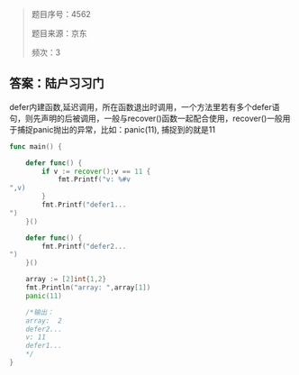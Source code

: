 > 题目序号：4562
>
> 题目来源：京东
>
> 频次：3

## 答案：陆户习习门

defer内建函数,延迟调用，所在函数退出时调用，一个方法里若有多个defer语句，则先声明的后被调用，一般与recover()函数一起配合使用，recover()一般用于捕捉panic抛出的异常，比如：panic(11), 捕捉到的就是11 

```go
func main() {

	defer func() {
		if v := recover();v == 11 {
			fmt.Printf("v: %#v
",v)
		}
		fmt.Printf("defer1...
")
	}()

	defer func() {
		fmt.Printf("defer2...
")
	}()

	array := [2]int{1,2}
	fmt.Println("array: ",array[1])
	panic(11)

	/*输出：
	array:  2
	defer2...
	v: 11
	defer1...
	*/
}
```

